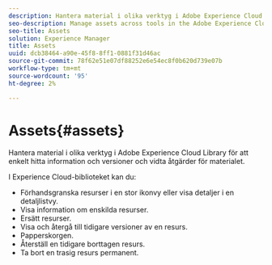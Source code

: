 ```yaml
---
description: Hantera material i olika verktyg i Adobe Experience Cloud Library för att enkelt hitta information och versioner och vidta åtgärder för materialet.
seo-description: Manage assets across tools in the Adobe Experience Cloud Library to easily find details and versions and take actions on assets.
seo-title: Assets
solution: Experience Manager
title: Assets
uuid: dcb38464-a90e-45f8-8ff1-0881f31d46ac
source-git-commit: 78f62e51e07df88252e6e54ec8f0b620d739e07b
workflow-type: tm+mt
source-wordcount: '95'
ht-degree: 2%

---
```



# Assets{#assets}

Hantera material i olika verktyg i Adobe Experience Cloud Library för att enkelt hitta information och versioner och vidta åtgärder för materialet.

I Experience Cloud-biblioteket kan du:

* Förhandsgranska resurser i en stor ikonvy eller visa detaljer i en detaljlistvy.
* Visa information om enskilda resurser.
* Ersätt resurser.
* Visa och återgå till tidigare versioner av en resurs.
* Papperskorgen.
* Återställ en tidigare borttagen resurs.
* Ta bort en trasig resurs permanent.

